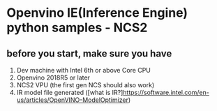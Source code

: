 # Openvino IE(Inference Engine) python samples - NCS2
## before you start, make sure you have
1. Dev machine with Intel 6th or above Core CPU
2. Openvino 2018R5 or later
3. NCS2 VPU (the first gen NCS should also work)
4. IR model file generated ([what is IR?]https://software.intel.com/en-us/articles/OpenVINO-ModelOptimizer)
